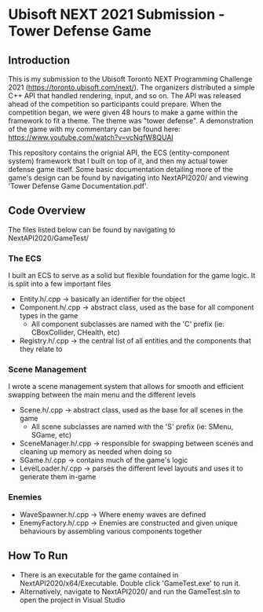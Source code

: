 # Ubisoft NEXT 2021 Submission - Tower Defense Game

## Introduction
This is my submission to the Ubisoft Toronto NEXT Programming Challenge 2021 (https://toronto.ubisoft.com/next/). The organizers distributed a simple C++ API that handled rendering, input, and so on. The API was released ahead of the competition so participants could prepare. When the competition began, we were given 48 hours to make a game within the framework to fit a theme. The theme was "tower defense". A demonstration of the game with my commentary can be found here: https://www.youtube.com/watch?v=vcNgfW8QUAI

This repository contains the orignial API, the ECS (entity-component system) framework that I built on top of it, and then my actual tower defense game itself.
Some basic documentation detailing more of the game's design can be found by navigating into NextAPI2020/ and viewing 'Tower Defense Game Documentation.pdf'.

## Code Overview
The files listed below can be found by navigating to NextAPI2020/GameTest/

### The ECS
I built an ECS to serve as a solid but flexible foundation for the game logic. It is split into a few important files
- Entity.h/.cpp -> basically an identifier for the object
- Component.h/.cpp -> abstract class, used as the base for all component types in the game
    - All component subclasses are named with the 'C' prefix (ie: CBoxCollider, CHealth, etc)
- Registry.h/.cpp -> the central list of all entities and the components that they relate to

### Scene Management
I wrote a scene management system that allows for smooth and efficient swapping between the main menu and the different levels
- Scene.h/.cpp -> abstract class, used as the base for all scenes in the game
     - All scene subclasses are named with the 'S' prefix (ie: SMenu, SGame, etc)
- SceneManager.h/.cpp -> responsible for swapping between scenes and cleaning up memory as needed when doing so
- SGame.h/.cpp -> contains much of the game's logic
- LevelLoader.h/.cpp -> parses the different level layouts and uses it to generate them in-game

### Enemies
- WaveSpawner.h/.cpp -> Where enemy waves are defined
- EnemyFactory.h/.cpp -> Enemies are constructed and given unique behaviours by assembling various components together

## How To Run
- There is an executable for the game contained in NextAPI2020/x64/Executable. Double click 'GameTest.exe' to run it.
- Alternatively, navigate to NextAPI2020/ and run the GameTest.sln to open the project in Visual Studio
